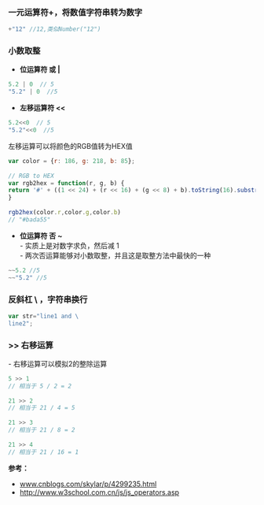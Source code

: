 ### 一元运算符+，将数值字符串转为数字

```js
+"12" //12,类似Number("12")
```

### 小数取整
- **位运算符 或 |**   

```js
5.2 | 0  // 5
"5.2" | 0  //5
```

- **左移运算符 <<**

```js
5.2<<0  // 5
"5.2"<<0  //5
```

左移运算可以将颜色的RGB值转为HEX值

```js
var color = {r: 186, g: 218, b: 85};
 
// RGB to HEX
var rgb2hex = function(r, g, b) {
return '#' + ((1 << 24) + (r << 16) + (g << 8) + b).toString(16).substr(1);
}
 
rgb2hex(color.r,color.g,color.b)
// "#bada55"
```

- **位运算符 否 ~**  
\- 实质上是对数字求负，然后减 1  
\- 两次否运算能够对小数取整，并且这是取整方法中最快的一种

```js
~~5.2 //5
~~"5.2" //5
```

### 反斜杠 \ ，字符串换行

```js
var str="line1 and \
line2";

```

### >> 右移运算 
\- 右移运算可以模拟2的整除运算

```js
5 >> 1 
// 相当于 5 / 2 = 2
 
21 >> 2 
// 相当于 21 / 4 = 5
 
21 >> 3 
// 相当于 21 / 8 = 2
 
21 >> 4 
// 相当于 21 / 16 = 1

```


**参考：**
- www.cnblogs.com/skylar/p/4299235.html
- http://www.w3school.com.cn/js/js_operators.asp